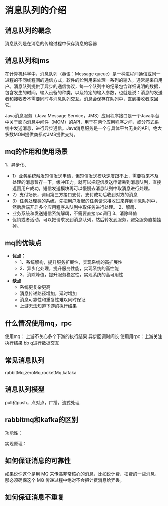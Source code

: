 # 消息队列的介绍
## 消息队列的概念
消息队列是在消息的传输过程中保存消息的容器


## 消息队列和jms
在计算机科学中，消息队列（英语：Message queue）是一种进程间通信或同一进程的不同线程间的通信方式，软件的贮列用来处理一系列的输入，通常是来自用户。消息队列提供了异步的通信协议，每一个队列中的纪录包含详细说明的数据，包含发生的时间，输入设备的种类，以及特定的输入参数，也就是说：消息的发送者和接收者不需要同时与消息队列交互。消息会保存在队列中，直到接收者取回它。

Java消息服务（Java Message Service，JMS）应用程序接口是一个Java平台中关于面向消息中间件（MOM）的API，用于在两个应用程序之间，或分布式系统中发送消息，进行异步通信。Java消息服务是一个与具体平台无关的API，绝大多数MOM提供商都对JMS提供支持。

## mq的作用和使用场景
1、异步化、
* 1）业务系统触发短信发送申请，但短信发送模块速度跟不上，需要将来不及处理的消息暂存一下，缓冲压力。就可以把短信发送申请丢到消息队列，直接返回用户成功，短信发送模块再可以慢慢去消息队列中取消息进行处理。
* 2）支付场景，调用第三方接口支付，支付成功后收到对方的消息
* 3）任务处理类的系统，先把用户发起的任务请求接收过来存到消息队列中，然后后端开启多个应用程序从队列中取任务进行处理。
2、解耦、
* 业务系统和发送短信系统解耦，不需要直接rpc调用
3、消除峰值
* 促销或者活动，可以把请求发到消息队列，然后转发到服务，避免服务直接挂掉。

## mq的优缺点
* **优点：**
  * 1、系统解构，提升服务扩展性，实现系统的高扩展性
  * 2、异步化处理，提升服务性能，实现系统的高性能
  * 3、消除峰值，提升服务稳定性，实现系统的高可用性
* **缺点**
  * 系统更复杂更高
  * 消息传递路径增加，延时增加
  * 消息可靠性和重复性难以同时保证
  * 上游无法知道下游的执行结果

## 什么情况使用mq，rpc
使用mq：
上游不关心多个下游的执行结果
异步回调时间长
使用用rpc：上游关注执行结果
bb q进行数据交互
## 常见消息队列
rabbitMq,zeroMq,rocketMq,kafaka



## 消息队列模型
pull和push，点对点，广播，流式处理

## rabbitmq和kafka的区别
功能性：

实现原理：

## 如何保证消息的可靠性
如果说你这个是用 MQ 来传递非常核心的消息，比如说计费、扣费的一些消息，那必须确保这个 MQ 传递过程中绝对不会把计费消息给弄丢。

## 如何保证消息不重复

